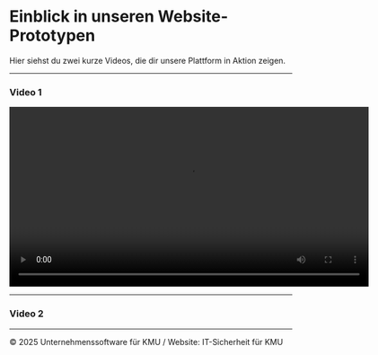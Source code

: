 # Einblick in unseren Website-Prototypen

Hier siehst du zwei kurze Videos, die dir unsere Plattform in Aktion zeigen.

---

### Video 1

<video width="640" controls>
  <source src="/assets/images/Videos/Video_KMU.mp4" type="video/mp4">
  Dein Browser unterstützt das Video-Tag nicht.
</video>

---

### Video 2



---

© 2025 Unternehmenssoftware für KMU / Website: IT-Sicherheit für KMU 

